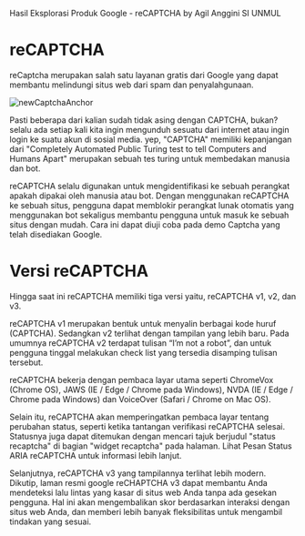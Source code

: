 Hasil Eksplorasi Produk Google -  reCAPTCHA
by Agil Anggini SI UNMUL 

# reCAPTCHA

reCaptcha merupakan salah satu layanan gratis dari Google yang dapat membantu melindungi situs web dari spam dan penyalahgunaan. 

![newCaptchaAnchor](https://user-images.githubusercontent.com/73634961/134812011-83bcddd6-c012-40fe-97cd-a06766f17ffe.gif)

Pasti beberapa dari kalian sudah tidak asing dengan CAPTCHA, bukan? 
selalu ada setiap kali kita ingin mengunduh sesuatu dari internet atau ingin login ke suatu akun di sosial media. 
yep, "CAPTCHA" memiliki kepanjangan dari "Completely Automated Public Turing test to tell Computers and Humans Apart" merupakan sebuah tes turing untuk membedakan manusia dan bot. 

reCAPTCHA selalu digunakan untuk mengidentifikasi ke sebuah perangkat apakah dipakai oleh manusia atau bot. Dengan menggunakan reCAPTCHA ke sebuah situs, pengguna dapat memblokir perangkat lunak otomatis yang menggunakan bot sekaligus membantu pengguna untuk masuk ke sebuah situs dengan mudah. Cara ini dapat diuji coba pada demo Captcha yang telah disediakan Google. 

# Versi reCAPTCHA 

Hingga saat ini reCAPTCHA memiliki tiga versi yaitu, reCAPTCHA v1, v2, dan v3. 

reCAPTCHA v1 merupakan bentuk untuk menyalin berbagai kode huruf (CAPTCHA). Sedangkan v2 terlihat dengan tampilan yang lebih baru. Pada umumnya reCAPTCHA v2 terdapat tulisan “I’m not a robot”, dan untuk pengguna tinggal melakukan check list yang tersedia disamping tulisan tersebut. 

reCAPTCHA bekerja dengan pembaca layar utama seperti ChromeVox (Chrome OS), JAWS (IE / Edge / Chrome pada Windows), NVDA (IE / Edge / Chrome pada Windows) dan VoiceOver (Safari / Chrome on Mac OS). 

Selain itu, reCAPTCHA akan memperingatkan pembaca layar tentang perubahan status, seperti ketika tantangan verifikasi reCAPTCHA selesai. Statusnya juga dapat ditemukan dengan mencari tajuk berjudul "status recaptcha" di bagian "widget recaptcha" pada halaman. Lihat Pesan Status ARIA reCAPTCHA untuk informasi lebih lanjut. 

Selanjutnya, reCAPTCHA v3 yang tampilannya terlihat lebih modern. Dikutip, laman resmi google reCHAPTCHA v3 dapat membantu Anda mendeteksi lalu lintas yang kasar di situs web Anda tanpa ada gesekan pengguna. Hal ini akan mengembalikan skor berdasarkan interaksi dengan situs web Anda, dan memberi lebih banyak fleksibilitas untuk mengambil tindakan yang sesuai.

